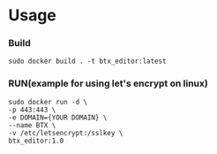 # Usage
### Build
    sudo docker build . -t btx_editor:latest

### RUN(example for using let's encrypt on linux)
    sudo docker run -d \
    -p 443:443 \
    -e DOMAIN={YOUR DOMAIN} \
    --name BTX \
    -v /etc/letsencrypt:/sslkey \
    btx_editor:1.0